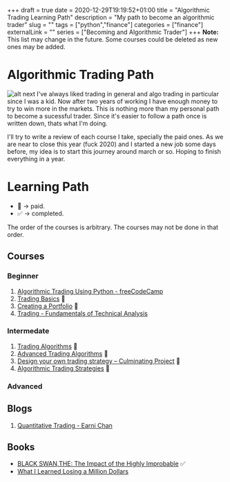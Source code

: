 +++ 
draft = true
date = 2020-12-29T19:19:52+01:00
title = "Algorithmic Trading Learning Path"
description = "My path to become an algorithmic trader"
slug = "" 
tags = ["python","finance"]
categories = ["finance"]
externalLink = ""
series = ["Becoming and Algorithmic Trader"]
+++
**Note:** This list may change in the future. Some courses could be deleted as new ones may be added.
# Algorithmic Trading Path

![alt next](/images/post/algo_trading_path/chart.png)
I've always liked trading in general and algo trading in particular since I was a kid. Now after two years of working I have enough money to try to win more in the markets. This is nothing more than my personal path to become a sucessful trader. Since it's easier to follow a path once is written down, thats what I'm doing.

I'll try to write a review of each course I take, specially the paid ones. As we are near to close this year (fuck 2020) and I started a new job some days before, my idea is to start this journey around march or so. Hoping to finish everything in a year.


# Learning Path
 * 💸 -> paid.
 * ✅ -> completed.

The order of the courses is arbitrary. The courses may not be done in that order.
## Courses
### Beginner
 1. [Algorithmic Trading Using Python - freeCodeCamp](https://www.youtube.com/watch?v=xfzGZB4HhEE)
 2. [Trading Basics](https://www.coursera.org/learn/trading-basics?specialization=trading-strategy) 💸
 3. [Creating a Portfolio](https://www.coursera.org/learn/investment-portfolio?specialization=trading-strategy) 💸
 4. [Trading - Fundamentals of Technical Analysis](https://www.edx.org/es/course/trading-fundamentals-of-technical-analysis)

### Intermedate
 1. [Trading Algorithms](https://www.coursera.org/learn/trading-algorithm?specialization=trading-strategy) 💸
 2. [Advanced Trading Algorithms](https://www.coursera.org/learn/advanced-trading-algorithms?specialization=trading-strategy) 💸
 3. [Design your own trading strategy – Culminating Project](https://www.coursera.org/learn/design-trading-strategy-culminating-project) 💸
 4. [Algorithmic Trading Strategies](https://www.experfy.com/training/courses/algorithmic-trading-strategies) 💸
### Advanced

## Blogs
 1. [Quantitative Trading - Earni Chan](http://epchan.blogspot.com/)

## Books
 * [BLACK SWAN,THE: The Impact of the Highly Improbable](https://www.amazon.es/Black-Swan-Impact-Highly-Improbable/dp/0141034599) ✅
 * [What I Learned Losing a Million Dollars](https://www.amazon.es/Learned-Million-Columbia-Business-Publishing/dp/0231164688/ref=sr_1_1?__mk_es_ES=%C3%85M%C3%85%C5%BD%C3%95%C3%91&dchild=1&keywords=What+I+Learned+Losing+a+Million+Dollars&qid=1609271993&quartzVehicle=77-976&replacementKeywords=what+learned+losing+a+million+dollars&sr=8-1)
